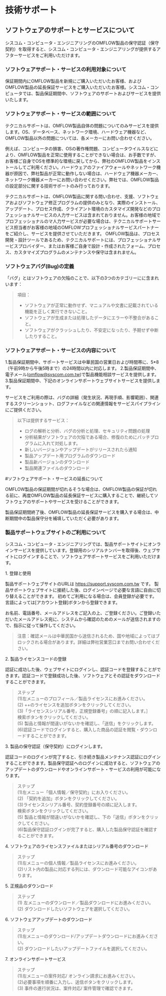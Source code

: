 # 技術サポート

## ソフトウェアのサポートとサービスについて

シスコム・コンピュータ・エンジニアリングのOMFLOW製品の保守認証（保守契約）を取得すると、シスコム・コンピュータ・エンジニアリングが提供するアフターサービスをご利用いただけます。

### ソフトウェアサポート・サービスの利用対象について

保証期間内にOMFLOW製品を新規にご購入いただいたお客様、およびOMFLOW製品の延長保証サービスをご購入いただいたお客様。シスコム・コンピュータでは、製品保証期間中、ソフトウェアのサポートおよびサービスを提供いたします。

### ソフトウェアサポート・サービスの範囲について

テクニカルサポートは、OMFLOW製品自体の問題についてのみサービスを提供します。OS、データベース、ネットワーク環境、ハードウェア機器など、OMFLOW製品以外の問題については、各メーカーにお問い合わせください。

例えば、コンピュータの損害、OSの著作権問題、コンピュータウイルスなどにより、OMFLOW製品を正常に使用することができない場合は、お手数ですが、お客様ご自身でOSを標準的な環境に戻してから、弊社のOMFLOW製品をインストールしてご利用ください。ハードウェアのファイアウォールやネットワーク機器が原因で、弊社製品が正常に動作しない場合は、ハードウェア機器メーカー、ネットワーク機器メーカーにお問い合わせください。弊社では、OMFLOW製品の設定部分に関する技術サポートのみ行っております。

テクニカルサポートは、OMFLOW製品に関する問い合わせ、支援、ソフトウェアおよびソフトウェア修正プログラムの提供のみとなり、実際のインストール、アップデート、プロセス作成、クライアント環境のカスタマイズ開発などのプロフェッショナルサービスの人力サービスは含まれておりません。お客様の地域でプロフェッショナルのマ人力サービスが必要な場合は、テクニカルサポートサービス担当者がお客様の地域のOMFLOWプロフェッショナルサービスパートナーをご紹介し、サービスを提供させていただきます。 OMFLOW製品は、プロセス開発・設計ツールであるため、テクニカルサポートには、プロフェッショナルサービスプロバイダー、またはお客様ご自身で設計・作成されたフォーム、プロセス、カスタマイズプログラムのメンテナンスや保守は含まれません。

### ソフトウェアバグ(Bug)の定義

「バグ」とはソフトウェアの欠陥のことで、以下の3つのカテゴリーにに含まれいます：

> 項目：
>
> * ソフトウェアが正常に動作せず、マニュアルや文書に記載されている機能を正しく実行できないこと。
> * ソフトウェアが生成または処理したデータにエラーや不整合があること。
> * ソフトウェアがクラッシュしたり、不安定になったり、予期せず中断したりすること。

### ソフトウェアサポート・サービスの内容について

1.製品保証期間中、サポートサービスは中華民国の営業日および時間帯に、5\*8（午前9時から午後5時まで）の24時間以内に対応します。 2.製品保証期間中、電子メール(omflow@syscom.com.tw)で製品機能相談サービスを提供します。 3.製品保証期間中、下記のオンラインサポートウェブサイトサービスを提供します。

サービスをご利用の際は、バグの詳細（発生状況、再現手順、影響範囲）、関連するスクリーンショット、ログファイルなどの関連情報をサービスパイプラインにご提供ください。

> 以下は提供するサービス：
>
> * ログの解析と分析、バグの分析と処理、セキュリティ問題の処理
> * 分析結果がソフトウェアの欠陥である場合、修復のためにパッチプログラムに入れて対処します。
> * 新しいバージョンやアップデートがリリースされたら通知
> * 製品アップデート用プログラムのダウンロード
> * 製品新バージョンのダウンロード
> * 製品関連ファイルのダウンロード

\#ソフトウェアサポート・サービスの延長について

OMFLOW製品の保証期間が切れるそうな場合は、OMFLOW製品の保証が切れる前に、再度OMFLOW製品の延長保証サービスに購入することで、継続してソフトウェアのサポートやサービスを受けることができます。

製品保証期間終了後、OMFLOW製品の延長保証サービスを購入する場合は、中断期間中の製品保守分を補填していただく必要があります。

### 製品サポートウェブサイトのご利用について

シスコム・コンピュータ・エンジニアリングでは、製品サポートサイトにオンラインサービスを提供しています。登録用のシリアルナンバーを取得後、ウェブサイトにログインすることで、ソフトウェアサポートサービスをご利用いただけます。

1\. 登録と使用

製品サポートウェブサイトのURLは https://support.syscom.com.tw です。 製品サポートウェブサイトに接続した後、ログインページで必要な言語に自由に切り替えることができます。 初めてご利用になる場合は、会員登録が必要です。言語によっては\[アカウント登録]ボタンから登録できます。

お名前、電話番号、メールアドレスをご記入の上、ご登録ください。ご登録いただいたメールアドレス宛に、システムから確認のためのメールが送信されますので、指示に従って操作してください。

> 注意：確認メールは中華民国から送信されるため、国や地域によってはブロックされる場合があります。詳細は弊社営業窓口までお問い合わせください。

2\. 製品ライセンスコードの登録

認証に成功した後、ウェブサイトにログインし、認証コードを登録することができます。認証コードで登録成功した後、ソフトウェアとその認証をダウンロードすることができます。

> ステップ\
> (1)左メニューのプロフィール／製品ライセンスにお進みください。\
> (2) ++のライセンスを追加ボタンをクリックしてください。\
> (3)「ライセンスシリアル番号，正規登録番号」の順に記入します。］\
> 検索ボタンをクリックしてください。\
> (5) 製品と情報が間違いがないかを確認し、「送信」をクリックします。\
> (6)認証コードでログインすると、購入した商品の認証を閲覧・ダウンロードすることができます。

3\. 製品の保守認証（保守契約）にログインします。

認証コードのログインが完了すると、引き続き製品メンテナンス認証にログインすることができます。製品保守認証へのログインに成功すると、ソフトウェアのアップデートのダウンロードやオンラインサポート・サービスの利用が可能になります。

> ステップ\
> (1)左メニュー「個人情報／保守契約」にお入りください。\
> (2) 「契約を追加」ボタンをクリックしてください。\
> (3)ライセンスシリアル番号、契約登録番号の順に記入します。\
> 検索ボタンをクリックしてください。\
> (5) 製品と情報が間違いがないかを確認し、下の「送信」ボタンをクリックしてください。\
> (6)製品保守認証ログインが完了すると、購入した製品保守認証を確認することができます。

4\. ソフトウェアのライセンスファイルまたはシリアル番号のダウンロード

> ステップ\
> (1)左メニューの個人情報／製品ライセンスにお進みください。\
> (2)リスト内の製品に対応する列には、ダウンロード可能なアイコンがあります。

5\. 正規品のダウンロード

> ステップ\
> (1) 左メニューのダウンロード／製品ダウンロードにお進みください。\
> (2) ダウンロードしたいソフトウェアを選択してください。

6\. ソフトウェアアップデートのダウンロード

> ステップ\
> (1)左メニューのダウンロード/アップデートダウンロードにお進みください。\
> (2) ダウンロードしたいアップデートファイルを選択してください。

7\. オンラインサポートサービス

> ステップ\
> (1)左メニューの案件対応/ オンライン請求にお進みください。\
> (2)必要事項を順番に入力し、送信ボタンをクリックします。\
> (3) 事件の進行状況は、案件対応/ 案件管理で確認できます。

